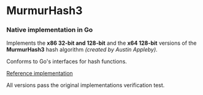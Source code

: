 # MurmurHash3
### Native implementation in Go

Implements the __x86 32-bit and 128-bit__ and the __x64 128-bit__ versions of the __MurmurHash3__ hash algorithm _(created by Austin Appleby)_.

Conforms to Go's interfaces for hash functions.

[Reference implementation](https://code.google.com/p/smhasher/wiki/MurmurHash3)

All versions pass the original implementations verification test.

